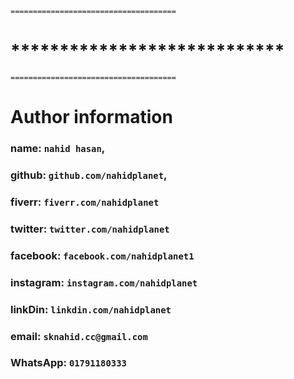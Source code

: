 

`=====================================`
# 
# ****************************
`=====================================`

# Author information
### name: `nahid hasan`,
### github: `github.com/nahidplanet`,
### fiverr: `fiverr.com/nahidplanet`
### twitter: `twitter.com/nahidplanet`
### facebook: `facebook.com/nahidplanet1`
### instagram: `instagram.com/nahidplanet`
### linkDin: `linkdin.com/nahidplanet`
### 
### email: `sknahid.cc@gmail.com`
### WhatsApp: `01791180333`

